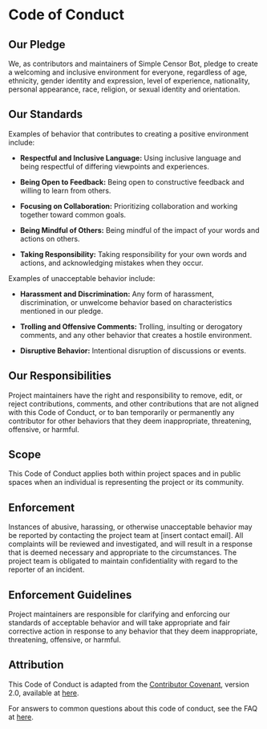 # Code of Conduct

## Our Pledge

We, as contributors and maintainers of Simple Censor Bot, pledge to create a welcoming and inclusive environment for everyone, regardless of age, ethnicity, gender identity and expression, level of experience, nationality, personal appearance, race, religion, or sexual identity and orientation.

## Our Standards

Examples of behavior that contributes to creating a positive environment include:

- **Respectful and Inclusive Language:** Using inclusive language and being respectful of differing viewpoints and experiences.

- **Being Open to Feedback:** Being open to constructive feedback and willing to learn from others.

- **Focusing on Collaboration:** Prioritizing collaboration and working together toward common goals.

- **Being Mindful of Others:** Being mindful of the impact of your words and actions on others.

- **Taking Responsibility:** Taking responsibility for your own words and actions, and acknowledging mistakes when they occur.

Examples of unacceptable behavior include:

- **Harassment and Discrimination:** Any form of harassment, discrimination, or unwelcome behavior based on characteristics mentioned in our pledge.

- **Trolling and Offensive Comments:** Trolling, insulting or derogatory comments, and any other behavior that creates a hostile environment.

- **Disruptive Behavior:** Intentional disruption of discussions or events.

## Our Responsibilities

Project maintainers have the right and responsibility to remove, edit, or reject contributions, comments, and other contributions that are not aligned with this Code of Conduct, or to ban temporarily or permanently any contributor for other behaviors that they deem inappropriate, threatening, offensive, or harmful.

## Scope

This Code of Conduct applies both within project spaces and in public spaces when an individual is representing the project or its community.

## Enforcement

Instances of abusive, harassing, or otherwise unacceptable behavior may be reported by contacting the project team at [insert contact email]. All complaints will be reviewed and investigated, and will result in a response that is deemed necessary and appropriate to the circumstances. The project team is obligated to maintain confidentiality with regard to the reporter of an incident.

## Enforcement Guidelines

Project maintainers are responsible for clarifying and enforcing our standards of acceptable behavior and will take appropriate and fair corrective action in response to any behavior that they deem inappropriate, threatening, offensive, or harmful.

## Attribution

This Code of Conduct is adapted from the [Contributor Covenant](https://www.contributor-covenant.org), version 2.0, available at [here](https://www.contributor-covenant.org/version/2/0/code_of_conduct.html).

For answers to common questions about this code of conduct, see the FAQ at [here](https://www.contributor-covenant.org/faq).
